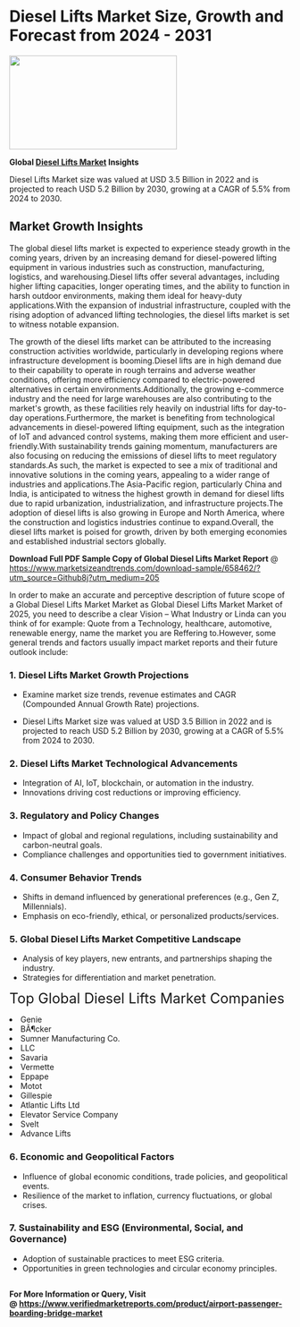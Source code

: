 <H1>Diesel Lifts Market Size, Growth and Forecast from 2024 - 2031</H1><img class="aligncenter size-medium wp-image-584254" src="https://thirdeyenews.in/wp-content/uploads/2024/09/Global-Market-Research-300x168.jpeg" alt="" width="300" height="168" /><p><strong>Global&nbsp;<a href="https://www.marketsizeandtrends.com/download-sample/658462/?utm_source=Github8j?utm_medium=205">Diesel Lifts Market</a> Insights</strong></p><p>Diesel Lifts Market size was valued at USD 3.5 Billion in 2022 and is projected to reach USD 5.2 Billion by 2030, growing at a CAGR of 5.5% from 2024 to 2030.</p><p><h2>Market Growth Insights</h2> <p>The global diesel lifts market is expected to experience steady growth in the coming years, driven by an increasing demand for diesel-powered lifting equipment in various industries such as construction, manufacturing, logistics, and warehousing.Diesel lifts offer several advantages, including higher lifting capacities, longer operating times, and the ability to function in harsh outdoor environments, making them ideal for heavy-duty applications.With the expansion of industrial infrastructure, coupled with the rising adoption of advanced lifting technologies, the diesel lifts market is set to witness notable expansion.</p> <p>The growth of the diesel lifts market can be attributed to the increasing construction activities worldwide, particularly in developing regions where infrastructure development is booming.Diesel lifts are in high demand due to their capability to operate in rough terrains and adverse weather conditions, offering more efficiency compared to electric-powered alternatives in certain environments.Additionally, the growing e-commerce industry and the need for large warehouses are also contributing to the market's growth, as these facilities rely heavily on industrial lifts for day-to-day operations.Furthermore, the market is benefiting from technological advancements in diesel-powered lifting equipment, such as the integration of IoT and advanced control systems, making them more efficient and user-friendly.With sustainability trends gaining momentum, manufacturers are also focusing on reducing the emissions of diesel lifts to meet regulatory standards.As such, the market is expected to see a mix of traditional and innovative solutions in the coming years, appealing to a wider range of industries and applications.The Asia-Pacific region, particularly China and India, is anticipated to witness the highest growth in demand for diesel lifts due to rapid urbanization, industrialization, and infrastructure projects.The adoption of diesel lifts is also growing in Europe and North America, where the construction and logistics industries continue to expand.Overall, the diesel lifts market is poised for growth, driven by both emerging economies and established industrial sectors globally.</p> <p><span class=""><strong>Download Full PDF Sample Copy of Global Diesel Lifts Market Report</strong> @ <a href="https://www.marketsizeandtrends.com/download-sample/658462/?utm_source=Github8j?utm_medium=205" target="_blank">https://www.marketsizeandtrends.com/download-sample/658462/?utm_source=Github8j?utm_medium=205</a></span></p><p>In order to make an accurate and perceptive description of future scope of a Global&nbsp;Diesel Lifts Market Market as Global&nbsp;Diesel Lifts Market Market of 2025, you need to describe a clear Vision &ndash; What Industry or Linda can you think of for example: Quote from a Technology, healthcare, automotive, renewable energy, name the market you are Reffering to.However, some general trends and factors usually impact market reports and their future outlook include:</p><h3>1.&nbsp;<strong>Diesel Lifts Market Growth Projections</strong></h3><ul><li>Examine market size trends, revenue estimates and CAGR (Compounded Annual Growth Rate) projections.</li><li><p>Diesel Lifts Market size was valued at USD 3.5 Billion in 2022 and is projected to reach USD 5.2 Billion by 2030, growing at a CAGR of 5.5% from 2024 to 2030.</p></li></ul><h3>2.&nbsp;<strong>Diesel Lifts Market Technological Advancements</strong></h3><ul><li>Integration of AI, IoT, blockchain, or automation in the industry.</li><li>Innovations driving cost reductions or improving efficiency.</li></ul><h3>3.&nbsp;<strong>Regulatory and Policy Changes</strong></h3><ul><li>Impact of global and regional regulations, including sustainability and carbon-neutral goals.</li><li>Compliance challenges and opportunities tied to government initiatives.</li></ul><h3>4.&nbsp;<strong>Consumer Behavior Trends</strong></h3><ul><li>Shifts in demand influenced by generational preferences (e.g., Gen Z, Millennials).</li><li>Emphasis on eco-friendly, ethical, or personalized products/services.</li></ul><h3>5.&nbsp;<strong>Global Diesel Lifts Market Competitive Landscape</strong></h3><ul><li>Analysis of key players, new entrants, and partnerships shaping the industry.</li><li>Strategies for differentiation and market penetration.</li></ul><p data-pm-slice="1 1 []"><span style="color: inherit; font-family: inherit; font-size: 25px;">Top Global Diesel Lifts Market Companies</span></p><div class="" data-test-id=""><p><li>Genie</li><li> BÃ¶cker</li><li> Sumner Manufacturing Co.</li><li>LLC</li><li> Savaria</li><li> Vermette</li><li> Eppape</li><li> Motot</li><li> Gillespie</li><li> Atlantic Lifts Ltd</li><li> Elevator Service Company</li><li> Svelt</li><li> Advance Lifts</li></p></div><h3>6.&nbsp;<strong>Economic and Geopolitical Factors</strong></h3><ul><li>Influence of global economic conditions, trade policies, and geopolitical events.</li><li>Resilience of the market to inflation, currency fluctuations, or global crises.</li></ul><h3>7.&nbsp;<strong>Sustainability and ESG (Environmental, Social, and Governance)</strong></h3><ul><li>Adoption of sustainable practices to meet ESG criteria.</li><li>Opportunities in green technologies and circular economy principles.</li></ul><h2><strong style="font-size: 14px;">For More Information or Query, Visit @&nbsp;</strong><a style="background-color: #ffffff; font-size: 14px;" href="https://www.marketsizeandtrends.com/report/diesel-lifts-market/" target="_blank">https://www.verifiedmarketreports.com/product/airport-passenger-boarding-bridge-market</a></h2>